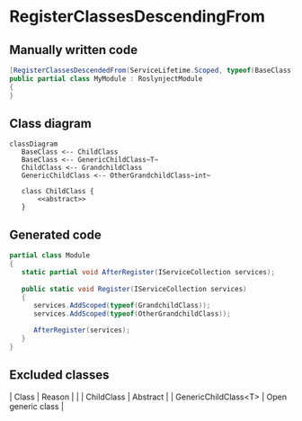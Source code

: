 # RegisterClassesDescendingFrom

## Manually written code
```c#
[RegisterClassesDescendedFrom(ServiceLifetime.Scoped, typeof(BaseClass))]
public partial class MyModule : RoslynjectModule
{
}
```

## Class diagram

```mermaid
classDiagram
   BaseClass <-- ChildClass
   BaseClass <-- GenericChildClass~T~
   ChildClass <-- GrandchildClass
   GenericChildClass <-- OtherGrandchildClass~int~

   class ChildClass {
       <<abstract>>
   }
```

## Generated code
```c#
partial class Module
{
   static partial void AfterRegister(IServiceCollection services);
        
   public static void Register(IServiceCollection services)
   {
      services.AddScoped(typeof(GrandchildClass));
      services.AddScoped(typeof(OtherGrandchildClass));

      AfterRegister(services);
   }
}
```

## Excluded classes
| Class | Reason |
|
| ChildClass | Abstract |
| GenericChildClass&lt;T&gt; | Open generic class |

